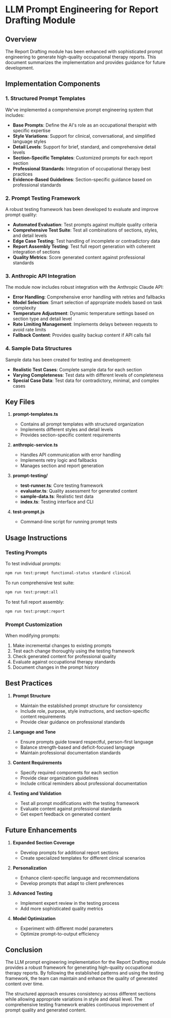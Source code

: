 # LLM Prompt Engineering for Report Drafting Module

## Overview

The Report Drafting module has been enhanced with sophisticated prompt engineering to generate high-quality occupational therapy reports. This document summarizes the implementation and provides guidance for future development.

## Implementation Components

### 1. Structured Prompt Templates

We've implemented a comprehensive prompt engineering system that includes:

- **Base Prompts**: Define the AI's role as an occupational therapist with specific expertise
- **Style Variations**: Support for clinical, conversational, and simplified language styles
- **Detail Levels**: Support for brief, standard, and comprehensive detail levels
- **Section-Specific Templates**: Customized prompts for each report section
- **Professional Standards**: Integration of occupational therapy best practices
- **Evidence-Based Guidelines**: Section-specific guidance based on professional standards

### 2. Prompt Testing Framework

A robust testing framework has been developed to evaluate and improve prompt quality:

- **Automated Evaluation**: Test prompts against multiple quality criteria
- **Comprehensive Test Suite**: Test all combinations of sections, styles, and detail levels
- **Edge Case Testing**: Test handling of incomplete or contradictory data
- **Report Assembly Testing**: Test full report generation with coherent integration of sections
- **Quality Metrics**: Score generated content against professional standards

### 3. Anthropic API Integration

The module now includes robust integration with the Anthropic Claude API:

- **Error Handling**: Comprehensive error handling with retries and fallbacks
- **Model Selection**: Smart selection of appropriate models based on task complexity
- **Temperature Adjustment**: Dynamic temperature settings based on section type and detail level
- **Rate Limiting Management**: Implements delays between requests to avoid rate limits
- **Fallback Content**: Provides quality backup content if API calls fail

### 4. Sample Data Structures

Sample data has been created for testing and development:

- **Realistic Test Cases**: Complete sample data for each section
- **Varying Completeness**: Test data with different levels of completeness
- **Special Case Data**: Test data for contradictory, minimal, and complex cases

## Key Files

1. **prompt-templates.ts**
   - Contains all prompt templates with structured organization
   - Implements different styles and detail levels
   - Provides section-specific content requirements

2. **anthropic-service.ts**
   - Handles API communication with error handling
   - Implements retry logic and fallbacks
   - Manages section and report generation

3. **prompt-testing/**
   - **test-runner.ts**: Core testing framework
   - **evaluator.ts**: Quality assessment for generated content
   - **sample-data.ts**: Realistic test data
   - **index.ts**: Testing interface and CLI

4. **test-prompt.js**
   - Command-line script for running prompt tests

## Usage Instructions

### Testing Prompts

To test individual prompts:
```bash
npm run test:prompt functional-status standard clinical
```

To run comprehensive test suite:
```bash
npm run test:prompt:all
```

To test full report assembly:
```bash
npm run test:prompt:report
```

### Prompt Customization

When modifying prompts:

1. Make incremental changes to existing prompts
2. Test each change thoroughly using the testing framework
3. Check generated content for professional quality
4. Evaluate against occupational therapy standards
5. Document changes in the prompt history

## Best Practices

1. **Prompt Structure**
   - Maintain the established prompt structure for consistency
   - Include role, purpose, style instructions, and section-specific content requirements
   - Provide clear guidance on professional standards

2. **Language and Tone**
   - Ensure prompts guide toward respectful, person-first language
   - Balance strength-based and deficit-focused language
   - Maintain professional documentation standards

3. **Content Requirements**
   - Specify required components for each section
   - Provide clear organization guidelines
   - Include critical reminders about professional documentation

4. **Testing and Validation**
   - Test all prompt modifications with the testing framework
   - Evaluate content against professional standards
   - Get expert feedback on generated content

## Future Enhancements

1. **Expanded Section Coverage**
   - Develop prompts for additional report sections
   - Create specialized templates for different clinical scenarios

2. **Personalization**
   - Enhance client-specific language and recommendations
   - Develop prompts that adapt to client preferences

3. **Advanced Testing**
   - Implement expert review in the testing process
   - Add more sophisticated quality metrics

4. **Model Optimization**
   - Experiment with different model parameters
   - Optimize prompt-to-output efficiency

## Conclusion

The LLM prompt engineering implementation for the Report Drafting module provides a robust framework for generating high-quality occupational therapy reports. By following the established patterns and using the testing framework, the team can maintain and enhance the quality of generated content over time.

The structured approach ensures consistency across different sections while allowing appropriate variations in style and detail level. The comprehensive testing framework enables continuous improvement of prompt quality and generated content.
